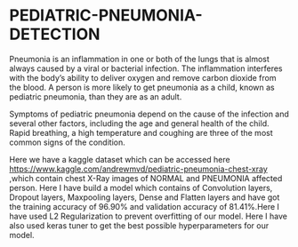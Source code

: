 # PEDIATRIC-PNEUMONIA-DETECTION
Pneumonia is an inflammation in one or both of the lungs that is almost always caused by a viral or bacterial infection. The inflammation interferes with the body’s ability to deliver oxygen and remove carbon dioxide from the blood. A person is more likely to get pneumonia as a child, known as pediatric pneumonia, than they are as an adult.

Symptoms of pediatric pneumonia depend on the cause of the infection and several other factors, including the age and general health of the child. Rapid breathing, a high temperature and coughing are three of the most common signs of the condition.

Here we have a kaggle dataset which can be accessed here https://www.kaggle.com/andrewmvd/pediatric-pneumonia-chest-xray ,which contain chest X-Ray images of NORMAL and PNEUMONIA affected person. Here I have build a model which contains of Convolution layers, Dropout layers, Maxpooling layers, Dense and Flatten layers and have got the training accuracy of 96.90% and validation accuracy of 81.41%.Here I have used L2 Regularization to prevent overfitting of our model. Here I have also used keras tuner to get the best possible hyperparameters for our model.
